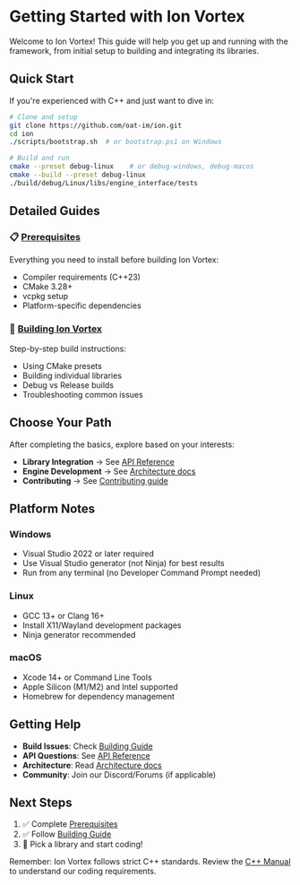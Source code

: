 # Getting Started with Ion Vortex

Welcome to Ion Vortex! This guide will help you get up and running with the framework, from initial setup to building and integrating its libraries.

## Quick Start

If you're experienced with C++ and just want to dive in:

```bash
# Clone and setup
git clone https://github.com/oat-im/ion.git
cd ion
./scripts/bootstrap.sh  # or bootstrap.ps1 on Windows

# Build and run
cmake --preset debug-linux    # or debug-windows, debug-macos
cmake --build --preset debug-linux
./build/debug/Linux/libs/engine_interface/tests
```

## Detailed Guides

### 📋 [Prerequisites](prerequisites.md)
Everything you need to install before building Ion Vortex:
- Compiler requirements (C++23)
- CMake 3.28+
- vcpkg setup
- Platform-specific dependencies

### 🔨 [Building Ion Vortex](building.md)
Step-by-step build instructions:
- Using CMake presets
- Building individual libraries
- Debug vs Release builds
- Troubleshooting common issues

## Choose Your Path

After completing the basics, explore based on your interests:

- **Library Integration** → See [API Reference](../api/)
- **Engine Development** → See [Architecture docs](../architecture/)
- **Contributing** → See [Contributing guide](../contributing/)

## Platform Notes

### Windows
- Visual Studio 2022 or later required
- Use Visual Studio generator (not Ninja) for best results
- Run from any terminal (no Developer Command Prompt needed)

### Linux
- GCC 13+ or Clang 16+
- Install X11/Wayland development packages
- Ninja generator recommended

### macOS
- Xcode 14+ or Command Line Tools
- Apple Silicon (M1/M2) and Intel supported
- Homebrew for dependency management

## Getting Help

- **Build Issues**: Check [Building Guide](building.md#troubleshooting)
- **API Questions**: See [API Reference](../api/)
- **Architecture**: Read [Architecture docs](../architecture/)
- **Community**: Join our Discord/Forums (if applicable)

## Next Steps

1. ✅ Complete [Prerequisites](prerequisites.md)
2. ✅ Follow [Building Guide](building.md)
3. 🎯 Pick a library and start coding!

Remember: Ion Vortex follows strict C++ standards. Review the [C++ Manual](../development/cpp-manual.md) to understand our coding requirements.